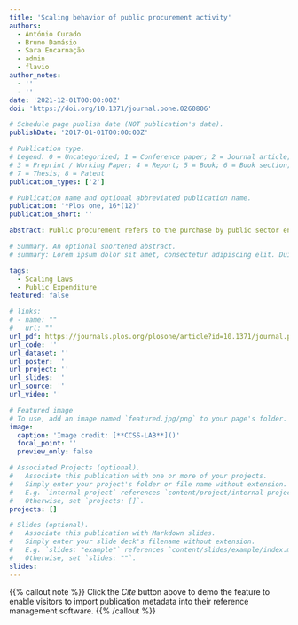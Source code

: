 ```yaml
---
title: 'Scaling behavior of public procurement activity'
authors:
  - António Curado
  - Bruno Damásio
  - Sara Encarnação
  - admin
  - flavio
author_notes:
  - ''
  - ''
date: '2021-12-01T00:00:00Z'
doi: 'https://doi.org/10.1371/journal.pone.0260806'

# Schedule page publish date (NOT publication's date).
publishDate: '2017-01-01T00:00:00Z'

# Publication type.
# Legend: 0 = Uncategorized; 1 = Conference paper; 2 = Journal article;
# 3 = Preprint / Working Paper; 4 = Report; 5 = Book; 6 = Book section;
# 7 = Thesis; 8 = Patent
publication_types: ['2']

# Publication name and optional abbreviated publication name.
publication: '*Plos one, 16*(12)'
publication_short: ''

abstract: Public procurement refers to the purchase by public sector entities—such as government departments or local authorities—of Services, Goods, or Works. It accounts for a significant share of OECD countries’ expenditures. However, while governments are expected to execute them as efficiently as possible, there is a lack of methodologies for an adequate comparison of procurement activity between institutions at different scales, which represents a challenge for policymakers and academics. Here, we propose using methods borrowed from urban scaling laws literature to study public procurement activity among 278 Portuguese municipalities between 2011 and 2018. We find that public procurement expenditure scales sublinearly with population size, indicating an economy of scale for public spending as cities increase their population size. Moreover, when looking at the municipal Scale-Adjusted Indicators (the deviations from the scaling law) by contract categories—Works, Goods, and Services—we are able to identify a richer local characterisation of municipalities based on the similarity of procurement activity. These results make up a framework for quantitatively studying local public expenditure by enabling policymakers a more appropriate foundation for comparative analysis.

# Summary. An optional shortened abstract.
# summary: Lorem ipsum dolor sit amet, consectetur adipiscing elit. Duis posuere tellus ac convallis placerat. Proin tincidunt magna sed ex sollicitudin condimentum.

tags:
  - Scaling Laws
  - Public Expenditure
featured: false

# links:
# - name: ""
#   url: ""
url_pdf: https://journals.plos.org/plosone/article?id=10.1371/journal.pone.0260806
url_code: ''
url_dataset: ''
url_poster: ''
url_project: ''
url_slides: ''
url_source: ''
url_video: ''

# Featured image
# To use, add an image named `featured.jpg/png` to your page's folder.
image:
  caption: 'Image credit: [**CCSS-LAB**]()'
  focal_point: ''
  preview_only: false

# Associated Projects (optional).
#   Associate this publication with one or more of your projects.
#   Simply enter your project's folder or file name without extension.
#   E.g. `internal-project` references `content/project/internal-project/index.md`.
#   Otherwise, set `projects: []`.
projects: []

# Slides (optional).
#   Associate this publication with Markdown slides.
#   Simply enter your slide deck's filename without extension.
#   E.g. `slides: "example"` references `content/slides/example/index.md`.
#   Otherwise, set `slides: ""`.
slides:
---
```


{{% callout note %}}
Click the _Cite_ button above to demo the feature to enable visitors to import publication metadata into their reference management software.
{{% /callout %}}

<!-- Supplementary notes can be added here, including [code and math](https://wowchemy.com/docs/content/writing-markdown-latex/). -->
